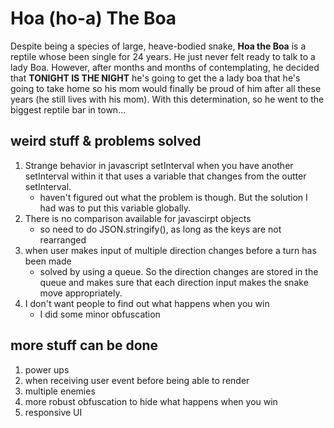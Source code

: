 # Hoa (ho-a) The Boa
Despite being a species of large, heave-bodied snake, <b>Hoa the Boa</b> is a reptile whose been single for 24 years. He just never felt ready to talk to a lady Boa. However, after months and months of contemplating, he decided that <b>TONIGHT IS THE NIGHT</b> he's going to get the a lady boa that he's going to take home so his mom would finally be proud of him after all these years (he still lives with his mom). With this determination, so he went to the biggest reptile bar in town...

## weird stuff & problems solved
1. Strange behavior in javascript setInterval when you have another setInterval within it that uses a variable that changes from the outter setInterval.
    * haven't figured out what the problem is though. But the solution I had was to put this variable globally. 
1. There is no comparison available for javascirpt objects
    *  so need to do JSON.stringify(), as long as the keys are not rearranged
1. when user makes input of multiple direction changes before a turn has been made 
    * solved by using a queue. So the direction changes are stored in the queue and makes sure that each direction input makes the snake move appropriately. 
1. I don't want people to find out what happens when you win
    * I did some minor obfuscation

## more stuff can be done
1. power ups
1. when receiving user event before being able to render
1. multiple enemies
1. more robust obfuscation to hide what happens when you win
1. responsive UI
